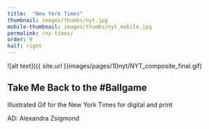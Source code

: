 ```yaml
---
title:  "New York Times"
thumbnail: images/thumbs/nyt.jpg
mobile-thumbnail: images/thumbs/nyt_mobile.jpg
permalink: /ny-times/
order: 9
half: right
---
```


![alt text]({{ site.url }}images/pages/10nyt/NYT_composite_final.gif)

## Take Me Back to the #Ballgame

Illustrated Gif for the New York Times
for digital and print 

AD: Alexandra Zsigmond

